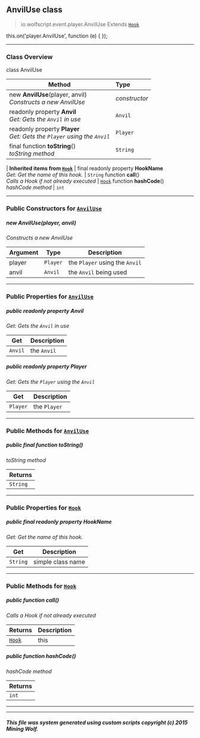 ## AnvilUse __class__

>io.wolfscript.event.player.AnvilUse
>Extends [`Hook`](../../hook/Hook.md)

this.on('player.AnvilUse', function (e) { });

---

### Class Overview

class AnvilUse

Method | Type   
--- | :--- 
new __AnvilUse__(player, anvil) <br> _Constructs a new AnvilUse_ | _constructor_
 readonly property __Anvil__ <br> _Get: Gets the `Anvil` in use_ | `Anvil`
 readonly property __Player__ <br> _Get: Gets the `Player` using the `Anvil`_ | `Player`
final function __toString__() <br> _toString method_ | `String`
 |
__Inherited items from [`Hook`](../../hook/Hook.md)__ |
final readonly property __HookName__ <br> _Get: Get the name of this hook._ | `String`
 function __call__() <br> _Calls a Hook if not already executed_ | [`Hook`](../../hook/Hook.md)
 function __hashCode__() <br> _hashCode method_ | `int`





---

### Public Constructors for [`AnvilUse`](AnvilUse.md)

##### <a id='anviluse'></a>new __AnvilUse__(player, anvil) 

_Constructs a new AnvilUse_

Argument | Type | Description  
--- | --- | --- 
player | `Player` | the `Player` using the `Anvil`
anvil | `Anvil` | the `Anvil` being used

---

### Public Properties for [`AnvilUse`](AnvilUse.md)

##### <a id='anvil'></a>public  readonly property __Anvil__

_Get: Gets the `Anvil` in use_

Get | Description
--- | --- 
`Anvil` | the `Anvil`



##### <a id='player'></a>public  readonly property __Player__

_Get: Gets the `Player` using the `Anvil`_

Get | Description
--- | --- 
`Player` | the `Player`



---

### Public Methods for [`AnvilUse`](AnvilUse.md)

##### <a id='tostring'></a>public final function __toString__()

_toString method_

Returns | 
--- | 
`String` |


---

### Public Properties for [`Hook`](../../hook/Hook.md)

##### <a id='hookname'></a>public final readonly property __HookName__

_Get: Get the name of this hook._

Get | Description
--- | --- 
`String` | simple class name



---

### Public Methods for [`Hook`](../../hook/Hook.md)

##### <a id='call'></a>public  function __call__()

_Calls a Hook if not already executed_

Returns | Description
--- | --- 
[`Hook`](../../hook/Hook.md) | this


##### <a id='hashcode'></a>public  function __hashCode__()

_hashCode method_

Returns | 
--- | 
`int` |


---


---


##### This file was system generated using custom scripts copyright (c) 2015 Mining Wolf.
	

